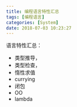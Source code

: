 ```yaml
---
title: 编程语言特性汇总
tags: [编程语言]
categories: [System]
date: 2018-07-03 10:23:27
---
```


语言特性汇总：

*   类型推导，
*   类型检查，
*   惰性求值
*   currying
*   闭包
*   OO
*   lambda